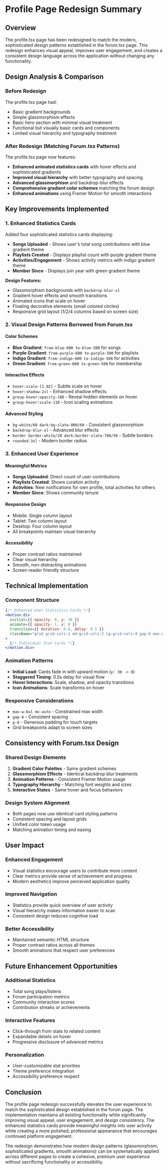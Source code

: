 # Profile Page Redesign Summary

## Overview
The profile.tsx page has been redesigned to match the modern, sophisticated design patterns established in the forum.tsx page. This redesign enhances visual appeal, improves user engagement, and creates a consistent design language across the application without changing any functionality.

## Design Analysis & Comparison

### Before Redesign
The profile.tsx page had:
- Basic gradient backgrounds
- Simple glassmorphism effects  
- Basic hero section with minimal visual treatment
- Functional but visually basic cards and components
- Limited visual hierarchy and typography treatment

### After Redesign (Matching Forum.tsx Patterns)
The profile.tsx page now features:
- **Enhanced animated statistics cards** with hover effects and sophisticated gradients
- **Improved visual hierarchy** with better typography and spacing
- **Advanced glassmorphism** and backdrop-blur effects
- **Comprehensive gradient color schemes** matching the forum design
- **Enhanced animations** using Framer Motion for smooth interactions

## Key Improvements Implemented

### 1. **Enhanced Statistics Cards**
Added four sophisticated statistics cards displaying:
- **Songs Uploaded** - Shows user's total song contributions with blue gradient theme
- **Playlists Created** - Displays playlist count with purple gradient theme  
- **Activities/Engagement** - Shows activity metrics with indigo gradient theme
- **Member Since** - Displays join year with green gradient theme

**Design Features:**
- Glassmorphism backgrounds with `backdrop-blur-xl`
- Gradient hover effects and smooth transitions
- Animated icons that scale on hover
- Floating decorative elements (small colored circles)
- Responsive grid layout (1/2/4 columns based on screen size)

### 2. **Visual Design Patterns Borrowed from Forum.tsx**

#### **Color Schemes**
- **Blue Gradient**: `from-blue-600 to-blue-500` for songs
- **Purple Gradient**: `from-purple-600 to-purple-500` for playlists  
- **Indigo Gradient**: `from-indigo-600 to-indigo-500` for activities
- **Green Gradient**: `from-green-600 to-green-500` for membership

#### **Interactive Effects**
- `hover:scale-[1.02]` - Subtle scale on hover
- `hover:shadow-2xl` - Enhanced shadow effects
- `group-hover:opacity-100` - Reveal hidden elements on hover
- `group-hover:scale-110` - Icon scaling animations

#### **Advanced Styling**
- `bg-white/60 dark:bg-slate-800/60` - Consistent glassmorphism
- `backdrop-blur-xl` - Advanced blur effects
- `border border-white/20 dark:border-slate-700/50` - Subtle borders
- `rounded-3xl` - Modern border radius

### 3. **Enhanced User Experience**

#### **Meaningful Metrics**
- **Songs Uploaded**: Direct count of user contributions
- **Playlists Created**: Shows curation activity  
- **Activities**: New notifications for own profile, total activities for others
- **Member Since**: Shows community tenure

#### **Responsive Design**
- Mobile: Single column layout
- Tablet: Two column layout  
- Desktop: Four column layout
- All breakpoints maintain visual hierarchy

#### **Accessibility**
- Proper contrast ratios maintained
- Clear visual hierarchy
- Smooth, non-distracting animations
- Screen reader friendly structure

## Technical Implementation

### **Component Structure**
```jsx
{/* Enhanced User Statistics Cards */}
<motion.div 
  initial={{ opacity: 0, y: 30 }}
  animate={{ opacity: 1, y: 0 }}
  transition={{ duration: 0.8, delay: 0.5 }}
  className="grid grid-cols-1 md:grid-cols-2 lg:grid-cols-4 gap-6 max-w-6xl mx-auto mt-16"
>
  {/* Individual Stat Cards */}
</motion.div>
```

### **Animation Patterns**
- **Initial Load**: Cards fade in with upward motion (`y: 30 -> 0`)
- **Staggered Timing**: 0.5s delay for visual flow
- **Hover Interactions**: Scale, shadow, and opacity transitions
- **Icon Animations**: Scale transforms on hover

### **Responsive Considerations**
- `max-w-6xl mx-auto` - Constrained max width
- `gap-6` - Consistent spacing
- `p-8` - Generous padding for touch targets
- Grid breakpoints adapt to screen sizes

## Consistency with Forum.tsx Design

### **Shared Design Elements**
1. **Gradient Color Palettes** - Same gradient schemes
2. **Glassmorphism Effects** - Identical backdrop blur treatments
3. **Animation Patterns** - Consistent Framer Motion usage
4. **Typography Hierarchy** - Matching font weights and sizes
5. **Interactive States** - Same hover and focus behaviors

### **Design System Alignment**
- Both pages now use identical card styling patterns
- Consistent spacing and layout grids
- Unified color token usage
- Matching animation timing and easing

## User Impact

### **Enhanced Engagement**
- Visual statistics encourage users to contribute more content
- Clear metrics provide sense of achievement and progress
- Modern aesthetics improve perceived application quality

### **Improved Navigation**
- Statistics provide quick overview of user activity
- Visual hierarchy makes information easier to scan
- Consistent design reduces cognitive load

### **Better Accessibility** 
- Maintained semantic HTML structure
- Proper contrast ratios across all themes
- Smooth animations that respect user preferences

## Future Enhancement Opportunities

### **Additional Statistics**
- Total song plays/listens
- Forum participation metrics
- Community interaction scores
- Contribution streaks or achievements

### **Interactive Features**
- Click-through from stats to related content
- Expandable details on hover
- Progressive disclosure of advanced metrics

### **Personalization**
- User-customizable stat priorities
- Theme preference integration
- Accessibility preference respect

## Conclusion

The profile page redesign successfully elevates the user experience to match the sophisticated design established in the forum page. The implementation maintains all existing functionality while significantly improving visual appeal, user engagement, and design consistency. The enhanced statistics cards provide meaningful insights into user activity while creating a more polished, professional appearance that encourages continued platform engagement.

The redesign demonstrates how modern design patterns (glassmorphism, sophisticated gradients, smooth animations) can be systematically applied across different pages to create a cohesive, premium user experience without sacrificing functionality or accessibility.